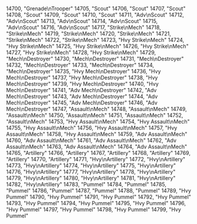 ﻿14700, "Grenade\nTrooper"
14705, "Scout"
14706, "Scout"
14707, "Scout"
14708, "Scout"
14709, "Scout"
14710, "Scout"
14711, "Adv\nScout"
14712, "Adv\nScout"
14713, "Adv\nScout"
14714, "Adv\nScout"
14715, "Adv\nScout"
14716, "Adv\nScout"
14717, "Strike\nMech"
14718, "Strike\nMech"
14719, "Strike\nMech"
14720, "Strike\nMech"
14721, "Strike\nMech"
14722, "Strike\nMech"
14723, "Hvy Strike\nMech"
14724, "Hvy Strike\nMech"
14725, "Hvy Strike\nMech"
14726, "Hvy Strike\nMech"
14727, "Hvy Strike\nMech"
14728, "Hvy Strike\nMech"
14729, "Mech\nDestroyer"
14730, "Mech\nDestroyer"
14731, "Mech\nDestroyer"
14732, "Mech\nDestroyer"
14733, "Mech\nDestroyer"
14734, "Mech\nDestroyer"
14735, "Hvy Mech\nDestroyer"
14736, "Hvy Mech\nDestroyer"
14737, "Hvy Mech\nDestroyer"
14738, "Hvy Mech\nDestroyer"
14739, "Hvy Mech\nDestroyer"
14740, "Hvy Mech\nDestroyer"
14741, "Adv Mech\nDestroyer"
14742, "Adv Mech\nDestroyer"
14743, "Adv Mech\nDestroyer"
14744, "Adv Mech\nDestroyer"
14745, "Adv Mech\nDestroyer"
14746, "Adv Mech\nDestroyer"
14747, "Assault\nMech"
14748, "Assault\nMech"
14749, "Assault\nMech"
14750, "Assault\nMech"
14751, "Assault\nMech"
14752, "Assault\nMech"
14753, "Hvy Assault\nMech"
14754, "Hvy Assault\nMech"
14755, "Hvy Assault\nMech"
14756, "Hvy Assault\nMech"
14757, "Hvy Assault\nMech"
14758, "Hvy Assault\nMech"
14759, "Adv Assault\nMech"
14760, "Adv Assault\nMech"
14761, "Adv Assault\nMech"
14762, "Adv Assault\nMech"
14763, "Adv Assault\nMech"
14764, "Adv Assault\nMech"
14765, "Artillery"
14766, "Artillery"
14767, "Artillery"
14768, "Artillery"
14769, "Artillery"
14770, "Artillery"
14771, "Hvy\nArtillery"
14772, "Hvy\nArtillery"
14773, "Hvy\nArtillery"
14774, "Hvy\nArtillery"
14775, "Hvy\nArtillery"
14776, "Hvy\nArtillery"
14777, "Hvy\nArtillery"
14778, "Hvy\nArtillery"
14779, "Hvy\nArtillery"
14780, "Hvy\nArtillery"
14781, "Hvy\nArtillery"
14782, "Hvy\nArtillery"
14783, "Pummel"
14784, "Pummel"
14785, "Pummel"
14786, "Pummel"
14787, "Pummel"
14788, "Pummel"
14789, "Hvy Pummel"
14790, "Hvy Pummel"
14791, "Hvy Pummel"
14792, "Hvy Pummel"
14793, "Hvy Pummel"
14794, "Hvy Pummel"
14795, "Hvy Pummel"
14796, "Hvy Pummel"
14797, "Hvy Pummel"
14798, "Hvy Pummel"
14799, "Hvy Pummel"
